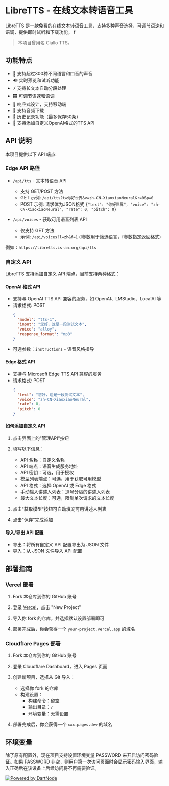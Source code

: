 # LibreTTS - 在线文本转语音工具

LibreTTS 是一款免费的在线文本转语音工具，支持多种声音选择，可调节语速和语调，提供即时试听和下载功能。
f
> 本项目曾用名 Ciallo TTS。

## 功能特点

- 🎯 支持超过300种不同语言和口音的声音
- 🔊 实时预览和试听功能
- ⚡ 支持长文本自动分段处理
- 🎛️ 可调节语速和语调
- 📱 响应式设计，支持移动端
- 💾 支持音频下载
- 📝 历史记录功能（最多保存50条）
- 🔌 支持添加自定义OpenAI格式的TTS API

## API 说明

本项目提供以下 API 端点:

### Edge API 路径

- `/api/tts` - 文本转语音 API
  - 支持 GET/POST 方法
  - GET 示例: `/api/tts?t=你好世界&v=zh-CN-XiaoxiaoNeural&r=0&p=0`
  - POST 示例: 请求体为JSON格式 `{"text": "你好世界", "voice": "zh-CN-XiaoxiaoNeural", "rate": 0, "pitch": 0}`

- `/api/voices` - 获取可用语音列表 API
  - 仅支持 GET 方法
  - 示例: `/api/voices?l=zh&f=1` (l参数用于筛选语言，f参数指定返回格式)

例如：`https://libretts.is-an.org/api/tts`

### 自定义 API

LibreTTS 支持添加自定义 API 端点，目前支持两种格式：

#### OpenAI 格式 API

- 支持与 OpenAI TTS API 兼容的服务，如 OpenAI、LMStudio、LocalAI 等
- 请求格式: POST
  ```json
  {
    "model": "tts-1",
    "input": "您好，这是一段测试文本",
    "voice": "alloy",
    "response_format": "mp3"
  }
  ```
- 可选参数：`instructions` - 语音风格指导

#### Edge 格式 API

- 支持与 Microsoft Edge TTS API 兼容的服务
- 请求格式: POST
  ```json
  {
    "text": "您好，这是一段测试文本",
    "voice": "zh-CN-XiaoxiaoNeural",
    "rate": 0,
    "pitch": 0
  }
  ```

#### 如何添加自定义 API

1. 点击界面上的"管理API"按钮
2. 填写以下信息：
   - API 名称：自定义名称
   - API 端点：语音生成服务地址
   - API 密钥：可选，用于授权
   - 模型列表端点：可选，用于获取可用模型
   - API 格式：选择 OpenAI 或 Edge 格式
   - 手动输入讲述人列表：逗号分隔的讲述人列表
   - 最大文本长度：可选，限制单次请求的文本长度

3. 点击"获取模型"按钮可自动填充可用讲述人列表
4. 点击"保存"完成添加

#### 导入/导出 API 配置

- 导出：将所有自定义 API 配置导出为 JSON 文件
- 导入：从 JSON 文件导入 API 配置

## 部署指南

### Vercel 部署

1. Fork 本仓库到你的 GitHub 账号

2. 登录 [Vercel](https://vercel.com/)，点击 "New Project"

3. 导入你 fork 的仓库，并选择默认设置部署即可

4. 部署完成后，你会获得一个 `your-project.vercel.app` 的域名

### Cloudflare Pages 部署

1. Fork 本仓库到你的 GitHub 账号

2. 登录 Cloudflare Dashboard，进入 Pages 页面

3. 创建新项目，选择从 Git 导入：
   - 选择你 fork 的仓库
   - 构建设置：
     - 构建命令：留空
     - 输出目录：`/`
     - 环境变量：无需设置

4. 部署完成后，你会获得一个 `xxx.pages.dev` 的域名

## 环境变量

除了原有配置外，现在项目支持设置环境变量 PASSWORD 来开启访问密码验证。如果 PASSWORD 非空，则用户第一次访问页面时会显示密码输入界面，输入正确后在该设备上后续访问将不再需要验证。

[![Powered by DartNode](https://dartnode.com/branding/DN-Open-Source-sm.png)](https://dartnode.com "Powered by DartNode - Free VPS for Open Source")
